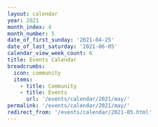 ```yaml
---
layout: calendar
year: 2021
month_index: 4
month_number: 5
date_of_first_sunday: '2021-04-25'
date_of_last_saturday: '2021-06-05'
calendar_view_week_count: 6
title: Events Calendar
breadcrumbs:
  icon: community
  items:
    - title: Community
    - title: Events
      url: '/events/calendar/2021/may/'
permalink: '/events/calendar/2021/may/'
redirect_from: '/events/calendar/2021-05.html'
---
```

